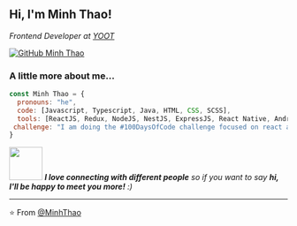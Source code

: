 
<h2> Hi, I'm Minh Thao! </h2>
<p><em>Frontend Developer at <a href="https://yoot.vn/">YOOT</a>
</em></p>

[![GitHub Minh Thao](https://img.shields.io/github/followers/thaiane?label=follow&style=social)](https://github.com/minhthao56)


### A little more about me...  

```javascript
const Minh Thao = {
  pronouns: "he",
  code: [Javascript, Typescript, Java, HTML, CSS, SCSS],
  tools: [ReactJS, Redux, NodeJS, NestJS, ExpressJS, React Native, Android],
 challenge: "I am doing the #100DaysOfCode challenge focused on react and typescript"
}
```

<img src="https://media.giphy.com/media/LnQjpWaON8nhr21vNW/giphy.gif" width="60"> <em><b>I love connecting with different people</b> so if you want to say <b>hi, I'll be happy to meet you more!</b> :)</em>

---

⭐️ From [@MinhThao](https://github.com/minhthao56)
